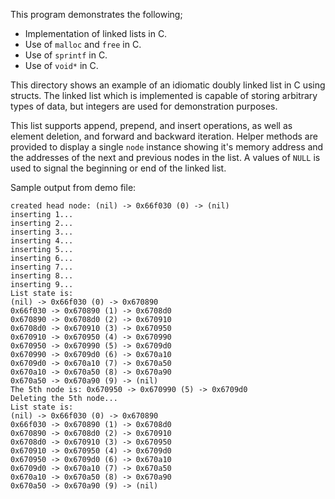 This program demonstrates the following;

* Implementation of linked lists in C.
* Use of `malloc` and `free` in C.
* Use of `sprintf` in C.
* Use of `void*` in C.

This directory shows an example of an idiomatic doubly linked list in C using
structs. The linked list which is implemented is capable of storing arbitrary
types of data, but integers are used for demonstration purposes.

This list supports append, prepend, and insert operations, as well as element
deletion, and forward and backward iteration. Helper methods are provided to
display a single `node` instance showing it's memory address and the addresses
of the next and previous nodes in the list. A values of `NULL` is used to
signal the beginning or end of the linked list.

Sample output from demo file:

```
created head node: (nil) -> 0x66f030 (0) -> (nil)
inserting 1...
inserting 2...
inserting 3...
inserting 4...
inserting 5...
inserting 6...
inserting 7...
inserting 8...
inserting 9...
List state is:
(nil) -> 0x66f030 (0) -> 0x670890
0x66f030 -> 0x670890 (1) -> 0x6708d0
0x670890 -> 0x6708d0 (2) -> 0x670910
0x6708d0 -> 0x670910 (3) -> 0x670950
0x670910 -> 0x670950 (4) -> 0x670990
0x670950 -> 0x670990 (5) -> 0x6709d0
0x670990 -> 0x6709d0 (6) -> 0x670a10
0x6709d0 -> 0x670a10 (7) -> 0x670a50
0x670a10 -> 0x670a50 (8) -> 0x670a90
0x670a50 -> 0x670a90 (9) -> (nil)
The 5th node is: 0x670950 -> 0x670990 (5) -> 0x6709d0
Deleting the 5th node...
List state is:
(nil) -> 0x66f030 (0) -> 0x670890
0x66f030 -> 0x670890 (1) -> 0x6708d0
0x670890 -> 0x6708d0 (2) -> 0x670910
0x6708d0 -> 0x670910 (3) -> 0x670950
0x670910 -> 0x670950 (4) -> 0x6709d0
0x670950 -> 0x6709d0 (6) -> 0x670a10
0x6709d0 -> 0x670a10 (7) -> 0x670a50
0x670a10 -> 0x670a50 (8) -> 0x670a90
0x670a50 -> 0x670a90 (9) -> (nil)
```
